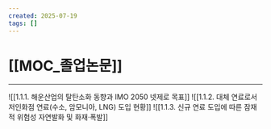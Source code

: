 ```yaml
---
created: 2025-07-19
tags: []
---
```

# [[MOC_졸업논문]]
---
![[1.1.1. 해운산업의 탈탄소화 동향과 IMO 2050 넷제로 목표]]
![[1.1.2. 대체 연료로서 저인화점 연료(수소, 암모니아, LNG) 도입 현황]]
![[1.1.3. 신규 연료 도입에 따른 잠재적 위험성 자연발화 및 화재·폭발]]
